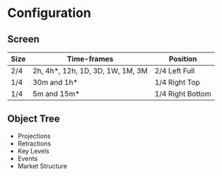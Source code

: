 # Configuration

## Screen

| Size | Time-frames                       | Position         |
| ---- | --------------------------------- | ---------------- |
| 2/4  | 2h, 4h\*, 12h, 1D, 3D, 1W, 1M, 3M | 2/4 Left Full    |
| 1/4  | 30m and 1h\*                      | 1/4 Right Top    |
| 1/4  | 5m and 15m\*                      | 1/4 Right Bottom |

## Object Tree

<!-- - Trading Strategy -->
<!-- - Patterns -->

- Projections
- Retractions
- Key Levels
- Events
- Market Structure
